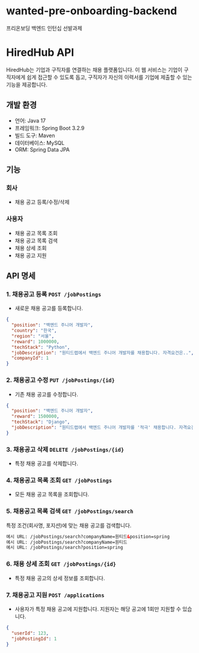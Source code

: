 # wanted-pre-onboarding-backend
프리온보딩 백엔드 인턴십 선발과제

# HiredHub API

HiredHub는 기업과 구직자를 연결하는 채용 플랫폼입니다. 이 웹 서비스는 기업이 구직자에게 쉽게 접근할 수 있도록 돕고, 구직자가 자신의 이력서를 기업에 제출할 수 있는 기능을 제공합니다.


## 개발 환경
- 언어: Java 17
- 프레임워크: Spring Boot 3.2.9
- 빌드 도구: Maven
- 데이터베이스: MySQL
- ORM: Spring Data JPA

## 기능

### 회사

- 채용 공고 등록/수정/삭제


### 사용자
- 채용 공고 목록 조회
- 채용 공고 목록 검색
- 채용 상세 조회
- 채용 공고 지원

## API 명세

### 1. 채용공고 등록 `POST /jobPostings`
- 새로운 채용 공고를 등록합니다.

```json
{
  "position": "백엔드 주니어 개발자",
  "country": "한국",
  "region": "서울",
  "reward": 1000000,
  "techStack": "Python",
  "jobDescription": "원티드랩에서 백엔드 주니어 개발자를 채용합니다. 자격요건은..",
  "companyId": 1
}
```
### 2. 채용공고 수정 `PUT /jobPostings/{id}`
- 기존 채용 공고를 수정합니다.
```json
{
  "position": "백엔드 주니어 개발자",
  "reward": 1500000,
  "techStack": "Django",
  "jobDescription": "원티드랩에서 백엔드 주니어 개발자를 '적극' 채용합니다. 자격요건은.."
}
```
### 3. 채용공고 삭제 `DELETE /jobPostings/{id}`
- 특정 채용 공고를 삭제합니다.
### 4. 채용공고 목록 조회 `GET /jobPostings`
- 모든 채용 공고 목록을 조회합니다.
### 5. 채용공고 목록 검색 `GET /jobPostings/search`
특정 조건(회사명, 포지션)에 맞는 채용 공고를 검색합니다. 
```html
예시 URL: /jobPostings/search?companyName=원티드&position=spring
예시 URL: /jobPostings/search?companyName=원티드
예시 URL: /jobPostings/search?position=spring
```
### 6. 채용 상세 조회 `GET /jobPostings/{id}`
- 특정 채용 공고의 상세 정보를 조회합니다.
### 7. 채용공고 지원 `POST /applications`
- 사용자가 특정 채용 공고에 지원합니다. 지원자는 해당 공고에 1회만 지원할 수 있습니다.
```json
{
  "userId": 123,
  "jobPostingId": 1
}
```


